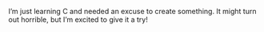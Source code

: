 I’m just learning C and needed an excuse to create something. It might turn out horrible, but I’m excited to give it a try!
